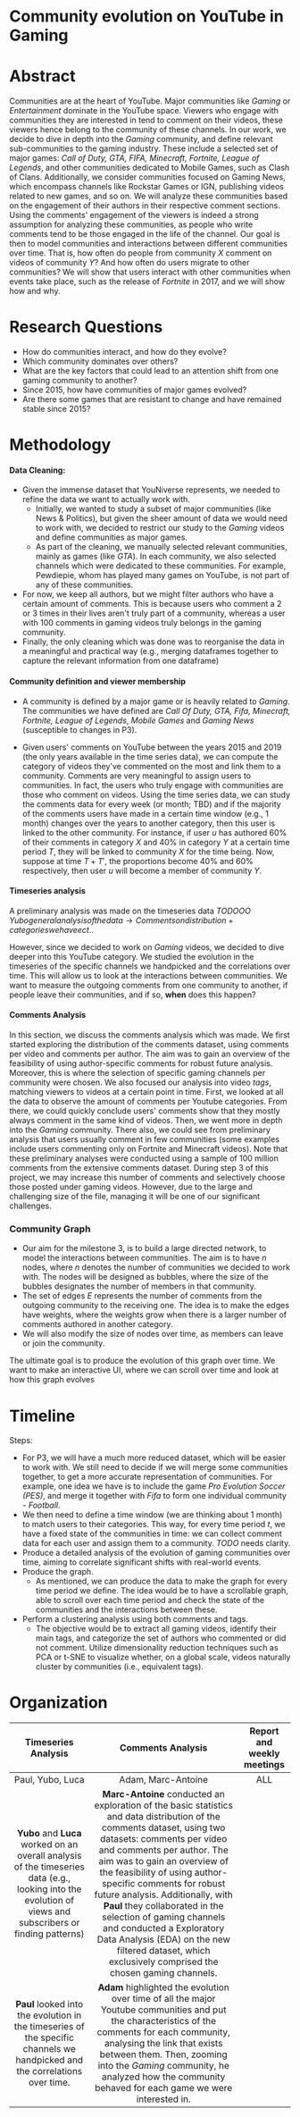 # Community evolution on YouTube in Gaming

# Abstract
Communities are at the heart of YouTube. Major communities like _Gaming_ or _Entertainment_ dominate in the YouTube space. Viewers who engage with communities they are interested in tend to comment on their videos, these viewers hence belong to the community of these channels. In our work, we decide to dive in depth into the _Gaming_ community, and define relevant sub-communities to the gaming industry. These include a selected set of major games: _Call of Duty, GTA, FIFA, Minecraft, Fortnite, League of Legends_, and other communities dedicated to Mobile Games, such as Clash of Clans. Additionally, we consider communities focused on Gaming News, which encompass channels like Rockstar Games or IGN, publishing videos related to new games, and so on. We will analyze these communities based on the engagement of their authors in their respective comment sections. Using the comments' engagement of the viewers is indeed a strong assumption for analyzing these communities, as people who write comments tend to be those engaged in the life of the channel. Our goal is then to model communities and interactions between different communities over time. That is, how often do people from community $X$ comment on videos of community $Y$? And how often do users migrate to other communities? We will show that users interact with other communities when events take place, such as the release of _Fortnite_ in 2017, and we will show how and why.

# Research Questions
- How do communities interact, and how do they evolve?
- Which community dominates over others?
- What are the key factors that could lead to an attention shift from one gaming community to another?
- Since 2015, how have communities of major games evolved?
- Are there some games that are resistant to change and have remained stable since 2015?

# Methodology

#### Data Cleaning: 
- Given the immense dataset that YouNiverse represents, we needed to refine the data we want to actually work with.
    - Initially, we wanted to study a subset of major communities (like News & Politics), but given the sheer amount of data we would need to work with, we decided to restrict our study to the _Gaming_ videos and define communities as major games.
    - As part of the cleaning, we manually selected relevant communities, mainly as games (like _GTA_). In each community, we also selected channels which were dedicated to these communities. For example, Pewdiepie, whom has played many games on YouTube, is not part of any of these communities.
- For now, we keep all authors, but we might filter authors who have a certain amount of comments. This is because users who comment a 2 or 3 times in their lives aren't truly part of a community, whereas a user with $100$ comments in gaming videos truly belongs in the gaming community.
- Finally, the only cleaning which was done was to reorganise the data in a meaningful and practical way (e.g., merging dataframes together to capture the relevant information from one dataframe)

#### Community definition and viewer membership
- A community is defined by a major game or is heavily related to _Gaming_. The communities we have defined are _Call Of Duty, GTA, Fifa, Minecraft, Fortnite, League of Legends_, _Mobile Games_ and _Gaming News_ (susceptible to changes in P3).

- Given users' comments on YouTube between the years 2015 and 2019 (the only years available in the time series data), we can compute the category of videos they've commented on the most and link them to a community. Comments are very meaningful to assign users to communities. In fact, the users who truly engage with communities are those who comment on videos. Using the time series data, we can study the comments data for every week (or month; TBD) and if the majority of the comments users have made in a certain time window (e.g., 1 month) changes over the years to another category, then this user is linked to the other community. For instance, if user $u$ has authored 60% of their comments in category $X$ and 40% in category $Y$ at a certain time period $T$, they will be linked to community $X$ for the time being. Now, suppose at time $T+T'$, the proportions become 40% and 60% respectively, then user $u$ will become a member of community $Y$.
#### Timeseries analysis
A preliminary analysis was made on the timeseries data $TODOOO$ $Yubo general analysis of the data → Comments on distribution + categories we have ect..$

However, since we decided to work on _Gaming_ videos, we decided to dive deeper into this YouTube category. We studied the evolution in the timeseries of the specific channels we handpicked and the correlations over time. This will allow us to look at the interactions between communities. We want to measure the outgoing comments from one community to another, if people leave their communities, and if so, __when__ does this happen?

#### Comments Analysis
In this section, we discuss the comments analysis which was made. 
We first started exploring the distribution of the comments dataset, using comments per video and comments per author. The aim was to gain an overview of the feasibility of using author-specific comments for robust future analysis. Moreover, this is where the selection of specific gaming channels per community were chosen.
We also focused our analysis into video _tags_, matching viewers to videos at a certain point in time. First, we looked at all the data to observe the amount of comments per Youtube categories. From there, we could quickly conclude users' comments show that they mostly always comment in the same kind of videos. Then, we went more in depth into the _Gaming_ community. There also, we could see from preliminary analysis that users usually comment in few communities (some examples include users commenting only on Fortnite and Minecraft videos). 
Note that these preliminary analyses were conducted using a sample of 100 million comments from the extensive comments dataset. During step 3 of this project, we may increase this number of comments and selectively choose those posted under gaming videos. However, due to the large and challenging size of the file, managing it will be one of our significant challenges.

### Community Graph
- Our aim for the milestone 3, is to build a large directed network, to model the interactions between communities. The aim is to have $n$ nodes, where $n$ denotes the number of communities we decided to work with. The nodes will be designed as bubbles, where the size of the bubbles designates the number of members in that community.
- The set of edges $E$ represents the number of comments from the outgoing community to the receiving one. The idea is to make the edges have weights, where the weights grow when there is a larger number of comments authored in another category.
- We will also modify the size of nodes over time, as members can leave or join the community.

The ultimate goal is to produce the evolution of this graph over time. We want to make an interactive UI, where we can scroll over time and look at how this graph evolves

# Timeline
Steps:
- For P3, we will have a much more reduced dataset, which will be easier to work with. We still need to decide if we will merge some communities together, to get a more accurate representation of communities. For example, one idea we have is to include the game _Pro Evolution Soccer (PES)_, and merge it together with _Fifa_ to form one individual community - _Football_.
- We then need to define a time window (we are thinking about 1 month) to match users to their categories. This way, for every time period $t$, we have a fixed state of the communities in time: we can collect comment data for each user and assign them to a community. $TODO$ needs clarity.
- Produce a detailed analysis of the evolution of gaming communities over time, aiming to correlate significant shifts with real-world events.
- Produce the graph. 
    - As mentioned, we can produce the data to make the graph for every time period we define. The idea would be to have a scrollable graph, able to scroll over each time period and check the state of the communities and the interactions between these.
- Perform a clustering analysis using both comments and tags.
    - The objective would be to extract all gaming videos, identify their main tags, and categorize the set of authors who commented or did not comment. Utilize dimensionality reduction techniques such as PCA or t-SNE to visualize whether, on a global scale, videos naturally cluster by communities (i.e., equivalent tags).


# Organization
|  Timeseries Analysis    |  Comments Analysis    |  Report and weekly meetings    |
|:-------------------------:|:-----------:|:-------------:|
|  Paul, Yubo, Luca | Adam, Marc-Antoine| ALL|
| __Yubo__ and __Luca__ worked on an overall analysis of the timeseries data (e.g., looking into the evolution of views and subscribers or finding patterns)|     __Marc-Antoine__ conducted an exploration of the basic statistics and data distribution of the comments dataset, using two datasets: comments per video and comments per author. The aim was to gain an overview of the feasibility of using author-specific comments for robust future analysis. Additionally, with __Paul__ they collaborated in the selection of gaming channels and conducted a Exploratory Data Analysis (EDA) on the new filtered dataset, which exclusively comprised the chosen gaming channels.
|  __Paul__ looked into the evolution in the timeseries of the specific channels we handpicked and the correlations over time.| __Adam__ highlighted the evolution over time of all the major Youtube communities and put the characteristics of the comments for each community, analysing the link that exists between them. Then, zooming into the _Gaming_ community, he analyzed how the community behaved for each game we were interested in.| |
